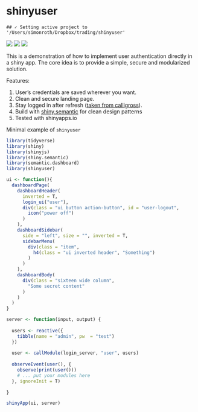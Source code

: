 shinyuser
================

    ## ✓ Setting active project to '/Users/simonroth/Dropbox/trading/shinyuser'

[![](https://img.shields.io/github/languages/code-size/systats/shinyuser.svg)](https://github.com/systats/shinyuser)
[![](https://img.shields.io/github/last-commit/systats/shinyuser.svg)](https://github.com/systats/shinyuser/commits/master)
[![](https://img.shields.io/badge/lifecycle-experimental-blue.svg)](https://lifecycle.r-lib.org/articles/stages.html#experimental)

This is a demonstration of how to implement user authentication directly
in a shiny app. The core idea is to provide a simple, secure and
modularized solution.

Features:

1.  User’s credentials are saved wherever you want.
2.  Clean and secure landing page.
3.  Stay logged in after refresh ([taken from
    calligross](https://gist.github.com/calligross/e779281b500eb93ee9e42e4d72448189)).
4.  Build with
    [shiny.semantic](https://github.com/Appsilon/shiny.semantic) for
    clean design patterns
5.  Tested with shinyapps.io

Minimal example of `shinyuser`

``` r
library(tidyverse)
library(shiny)
library(shinyjs)
library(shiny.semantic)
library(semantic.dashboard)
library(shinyuser)

ui <- function(){
  dashboardPage(
    dashboardHeader(
      inverted = T,
      login_ui("user"),
      div(class = "ui button action-button", id = "user-logout", 
        icon("power off")
      )
    ),
    dashboardSidebar(
      side = "left", size = "", inverted = T,
      sidebarMenu(
        div(class = "item",
          h4(class = "ui inverted header", "Something")
        )
      )
    ),
    dashboardBody(
      div(class = "sixteen wide column",
        "Some secret content"
      )
    )
  )
}

server <- function(input, output) {
  
  users <- reactive({ 
    tibble(name = "admin", pw  = "test")
  })
  
  user <- callModule(login_server, "user", users)
  
  observeEvent(user(), {
    observe(print(user()))
    # ... put your modules here
  }, ignoreInit = T)
  
}

shinyApp(ui, server)
```

<!-- <img src = "demo.gif"> <!-- width = "80%" -->
